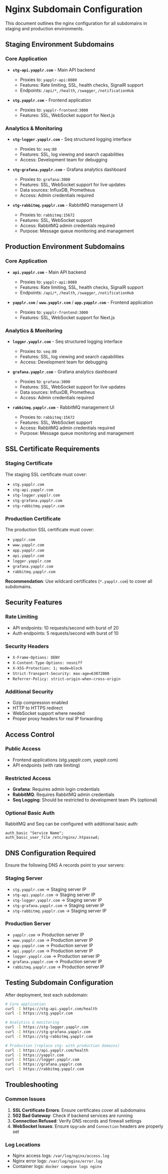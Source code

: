 # Nginx Subdomain Configuration

This document outlines the nginx configuration for all subdomains in staging and production environments.

## Staging Environment Subdomains

### Core Application
- **`stg-api.yapplr.com`** - Main API backend
  - Proxies to: `yapplr-api:8080`
  - Features: Rate limiting, SSL, health checks, SignalR support
  - Endpoints: `/api/*`, `/health`, `/swagger`, `/notificationHub`

- **`stg.yapplr.com`** - Frontend application
  - Proxies to: `yapplr-frontend:3000`
  - Features: SSL, WebSocket support for Next.js

### Analytics & Monitoring
- **`stg-logger.yapplr.com`** - Seq structured logging interface
  - Proxies to: `seq:80`
  - Features: SSL, log viewing and search capabilities
  - Access: Development team for debugging

- **`stg-grafana.yapplr.com`** - Grafana analytics dashboard
  - Proxies to: `grafana:3000`
  - Features: SSL, WebSocket support for live updates
  - Data sources: InfluxDB, Prometheus
  - Access: Admin credentials required

- **`stg-rabbitmq.yapplr.com`** - RabbitMQ management UI
  - Proxies to: `rabbitmq:15672`
  - Features: SSL, WebSocket support
  - Access: RabbitMQ admin credentials required
  - Purpose: Message queue monitoring and management

## Production Environment Subdomains

### Core Application
- **`api.yapplr.com`** - Main API backend
  - Proxies to: `yapplr-api:8080`
  - Features: Rate limiting, SSL, health checks, SignalR support
  - Endpoints: `/api/*`, `/health`, `/swagger`, `/notificationHub`

- **`yapplr.com`** / **`www.yapplr.com`** / **`app.yapplr.com`** - Frontend application
  - Proxies to: `yapplr-frontend:3000`
  - Features: SSL, WebSocket support for Next.js

### Analytics & Monitoring
- **`logger.yapplr.com`** - Seq structured logging interface
  - Proxies to: `seq:80`
  - Features: SSL, log viewing and search capabilities
  - Access: Development team for debugging

- **`grafana.yapplr.com`** - Grafana analytics dashboard
  - Proxies to: `grafana:3000`
  - Features: SSL, WebSocket support for live updates
  - Data sources: InfluxDB, Prometheus
  - Access: Admin credentials required

- **`rabbitmq.yapplr.com`** - RabbitMQ management UI
  - Proxies to: `rabbitmq:15672`
  - Features: SSL, WebSocket support
  - Access: RabbitMQ admin credentials required
  - Purpose: Message queue monitoring and management

## SSL Certificate Requirements

### Staging Certificate
The staging SSL certificate must cover:
- `stg.yapplr.com`
- `stg-api.yapplr.com`
- `stg-logger.yapplr.com`
- `stg-grafana.yapplr.com`
- `stg-rabbitmq.yapplr.com`

### Production Certificate
The production SSL certificate must cover:
- `yapplr.com`
- `www.yapplr.com`
- `app.yapplr.com`
- `api.yapplr.com`
- `logger.yapplr.com`
- `grafana.yapplr.com`
- `rabbitmq.yapplr.com`

**Recommendation**: Use wildcard certificates (`*.yapplr.com`) to cover all subdomains.

## Security Features

### Rate Limiting
- API endpoints: 10 requests/second with burst of 20
- Auth endpoints: 5 requests/second with burst of 10

### Security Headers
- `X-Frame-Options: DENY`
- `X-Content-Type-Options: nosniff`
- `X-XSS-Protection: 1; mode=block`
- `Strict-Transport-Security: max-age=63072000`
- `Referrer-Policy: strict-origin-when-cross-origin`

### Additional Security
- Gzip compression enabled
- HTTP to HTTPS redirect
- WebSocket support where needed
- Proper proxy headers for real IP forwarding

## Access Control

### Public Access
- Frontend applications (stg.yapplr.com, yapplr.com)
- API endpoints (with rate limiting)

### Restricted Access
- **Grafana**: Requires admin login credentials
- **RabbitMQ**: Requires RabbitMQ admin credentials
- **Seq Logging**: Should be restricted to development team IPs (optional)

### Optional Basic Auth
RabbitMQ and Seq can be configured with additional basic auth:
```nginx
auth_basic "Service Name";
auth_basic_user_file /etc/nginx/.htpasswd;
```

## DNS Configuration Required

Ensure the following DNS A records point to your servers:

### Staging Server
- `stg.yapplr.com` → Staging server IP
- `stg-api.yapplr.com` → Staging server IP
- `stg-logger.yapplr.com` → Staging server IP
- `stg-grafana.yapplr.com` → Staging server IP
- `stg-rabbitmq.yapplr.com` → Staging server IP

### Production Server
- `yapplr.com` → Production server IP
- `www.yapplr.com` → Production server IP
- `app.yapplr.com` → Production server IP
- `api.yapplr.com` → Production server IP
- `logger.yapplr.com` → Production server IP
- `grafana.yapplr.com` → Production server IP
- `rabbitmq.yapplr.com` → Production server IP

## Testing Subdomain Configuration

After deployment, test each subdomain:

```bash
# Core application
curl -I https://stg-api.yapplr.com/health
curl -I https://stg.yapplr.com

# Analytics & monitoring
curl -I https://stg-logger.yapplr.com
curl -I https://stg-grafana.yapplr.com
curl -I https://stg-rabbitmq.yapplr.com

# Production (replace stg- with production domains)
curl -I https://api.yapplr.com/health
curl -I https://yapplr.com
curl -I https://logger.yapplr.com
curl -I https://grafana.yapplr.com
curl -I https://rabbitmq.yapplr.com
```

## Troubleshooting

### Common Issues
1. **SSL Certificate Errors**: Ensure certificates cover all subdomains
2. **502 Bad Gateway**: Check if backend services are running
3. **Connection Refused**: Verify DNS records and firewall settings
4. **WebSocket Issues**: Ensure `Upgrade` and `Connection` headers are properly set

### Log Locations
- Nginx access logs: `/var/log/nginx/access.log`
- Nginx error logs: `/var/log/nginx/error.log`
- Container logs: `docker compose logs nginx`

